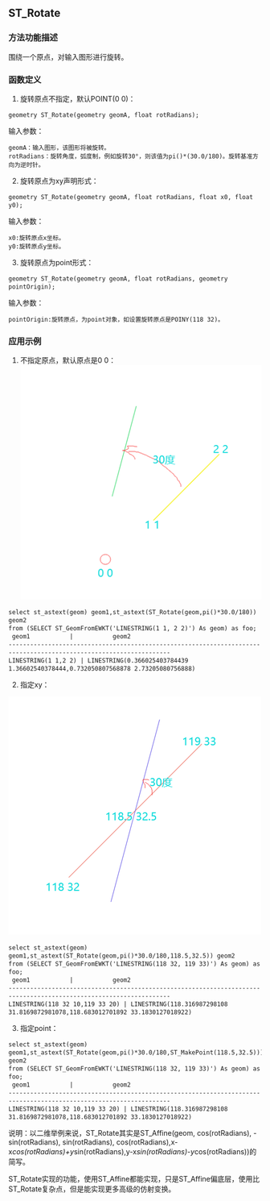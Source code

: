 ## ST_Rotate
### 方法功能描述
围绕一个原点，对输入图形进行旋转。

### 函数定义
1. 旋转原点不指定，默认POINT(0 0)：

```
geometry ST_Rotate(geometry geomA, float rotRadians);
```
输入参数：
    
    geomA：输入图形，该图形将被旋转。
    rotRadians：旋转角度，弧度制，例如旋转30°，则该值为pi()*(30.0/180)。旋转基准方向为逆时针。
  
2. 旋转原点为xy声明形式：

```
geometry ST_Rotate(geometry geomA, float rotRadians, float x0, float y0);
```
输入参数：

    x0:旋转原点x坐标。
    y0:旋转原点y坐标。
3. 旋转原点为point形式：

```
geometry ST_Rotate(geometry geomA, float rotRadians, geometry pointOrigin);
```
输入参数：

    pointOrigin:旋转原点，为point对象，如设置旋转原点是POINY(118 32)。
### 应用示例
1. 不指定原点，默认原点是0 0：
![](../../images/AffineTransformations/ST_Affine2.png)

```
select st_astext(geom) geom1,st_astext(ST_Rotate(geom,pi()*30.0/180)) geom2 
from (SELECT ST_GeomFromEWKT('LINESTRING(1 1, 2 2)') As geom) as foo;
 geom1           |           geom2
-------------------------------------------------------------------------------------------------------------------
LINESTRING(1 1,2 2) | LINESTRING(0.366025403784439 1.36602540378444,0.732050807568878 2.73205080756888)
```
2. 指定xy：

![](../../images/AffineTransformations/ST_Affine3.png)

```
select st_astext(geom) geom1,st_astext(ST_Rotate(geom,pi()*30.0/180,118.5,32.5)) geom2 
from (SELECT ST_GeomFromEWKT('LINESTRING(118 32, 119 33)') As geom) as foo;
 geom1           |           geom2
-------------------------------------------------------------------------------------------------------------------
LINESTRING(118 32 10,119 33 20) | LINESTRING(118.316987298108 31.8169872981078,118.683012701892 33.1830127018922)
```
3. 指定point：

```
select st_astext(geom) geom1,st_astext(ST_Rotate(geom,pi()*30.0/180,ST_MakePoint(118.5,32.5))) geom2 
from (SELECT ST_GeomFromEWKT('LINESTRING(118 32, 119 33)') As geom) as foo;
 geom1           |           geom2
-------------------------------------------------------------------------------------------------------------------
LINESTRING(118 32 10,119 33 20) | LINESTRING(118.316987298108 31.8169872981078,118.683012701892 33.1830127018922)
```

说明：以二维举例来说，ST_Rotate其实是ST_Affine(geom, cos(rotRadians), -sin(rotRadians), sin(rotRadians), cos(rotRadians),x-x*cos(rotRadians)+y*sin(rotRadians),y-x*sin(rotRadians)-y*cos(rotRadians))的简写。

ST_Rotate实现的功能，使用ST_Affine都能实现，只是ST_Affine偏底层，使用比ST_Rotate复杂点，但是能实现更多高级的仿射变换。